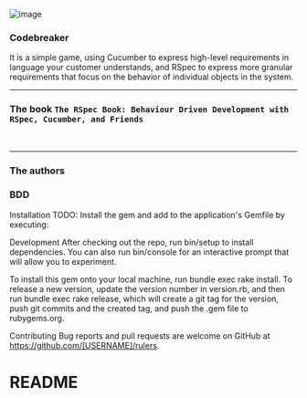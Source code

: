 ![image](https://user-images.githubusercontent.com/22925257/227605373-8c5347c5-b399-4a07-a02b-3a7831356147.png)

### Codebreaker
It is a simple game, using Cucumber to express high-level requirements in language your customer understands, and RSpec to express more granular requirements that focus on the behavior of individual objects in the system. <br/><hr/>

### The book `The RSpec Book: Behaviour Driven Development with RSpec, Cucumber, and Friends`
 <br/><hr/>

### The authors

### BDD



Installation
TODO: Install the gem and add to the application's Gemfile by executing:



Development
After checking out the repo, run bin/setup to install dependencies. You can also run bin/console for an interactive prompt that will allow you to experiment.

To install this gem onto your local machine, run bundle exec rake install. To release a new version, update the version number in version.rb, and then run bundle exec rake release, which will create a git tag for the version, push git commits and the created tag, and push the .gem file to rubygems.org.

Contributing
Bug reports and pull requests are welcome on GitHub at https://github.com/[USERNAME]/rulers.


# README

